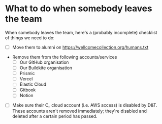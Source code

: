 # What to do when somebody leaves the team

When somebody leaves the team, here's a (probably incomplete) checklist of things we need to do:

- [ ] Move them to alumni on <https://wellcomecollection.org/humans.txt>
- Remove them from the following accounts/services
  - [ ] Our GitHub organisation
  - [ ] Our Buildkite organisation
  - [ ] Prismic
  - [ ] Vercel
  - [ ] Elastic Cloud
  - [ ] Gitbook
  - [ ] Notion
- [ ] Make sure their C_ cloud account (i.e. AWS access) is disabled by D&T. These accounts aren't removed immediately; they're disabled and deleted after a certain period has passed.
